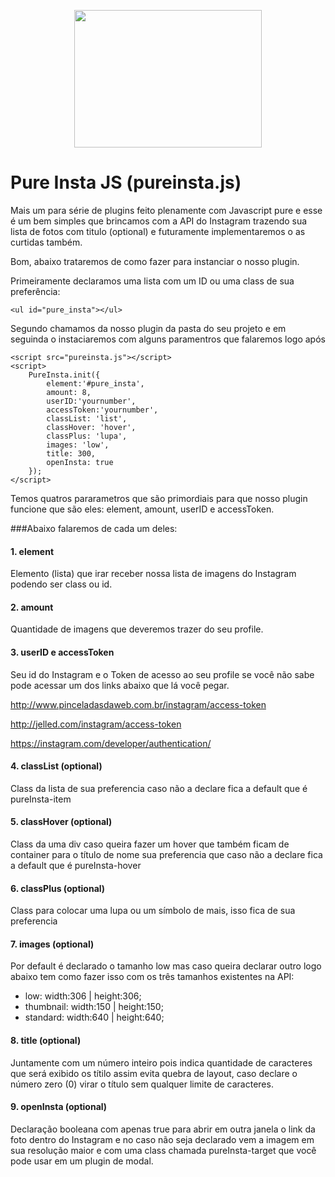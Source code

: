<p align="center">
  <a href="http://romulobrasil.com">
    <img height="220" width="300" src="http://romulobrasil.com/wp-content/themes/romulobrasil.com/img/logo.png"/>
  </a>
</p>


Pure Insta JS (pureinsta.js)
==========

Mais um para série de plugins feito plenamente com Javascript pure e esse é um bem simples que brincamos com a API do Instagram trazendo sua lista de fotos com titulo (optional) e futuramente implementaremos o as curtidas também.

Bom, abaixo trataremos de como fazer para instanciar o nosso plugin. 

Primeiramente declaramos uma lista com um ID ou uma class de sua preferência:

```
<ul id="pure_insta"></ul>
```

Segundo chamamos da nosso plugin da pasta do seu projeto e em seguinda o instaciaremos com alguns paramentros que falaremos logo após 

```    
<script src="pureinsta.js"></script>
<script>
    PureInsta.init({
        element:'#pure_insta',
        amount: 8,
        userID:'yournumber',
        accessToken:'yournumber',
        classList: 'list',
        classHover: 'hover',
        classPlus: 'lupa',
        images: 'low',
        title: 300,
        openInsta: true
    });
</script>
```

Temos quatros pararametros que são primordiais para que nosso plugin funcione que são eles: element, amount, userID e accessToken.

###Abaixo falaremos de cada um deles:

#### 1. element
Elemento (lista) que irar receber nossa lista de imagens do Instagram podendo ser class ou id. 

#### 2. amount
Quantidade de imagens que deveremos trazer do seu profile. 

#### 3. userID e accessToken
Seu id do Instagram e o Token de acesso ao seu profile se você não sabe pode acessar um dos links abaixo que lá você pegar. 

<a href="http://www.pinceladasdaweb.com.br/instagram/access-token/">http://www.pinceladasdaweb.com.br/instagram/access-token</a>

<a href="http://jelled.com/instagram/access-token">http://jelled.com/instagram/access-token</a>

<a href="https://instagram.com/developer/authentication/">https://instagram.com/developer/authentication/</a>

#### 4. classList (optional)
Class da lista de sua preferencia caso não a declare fica a default que é pureInsta-item

#### 5. classHover (optional)
Class da uma div caso queira fazer um hover que também ficam de container para o título de nome sua preferencia que caso não a declare fica a default que é pureInsta-hover

#### 6. classPlus (optional)
Class para colocar uma lupa ou um símbolo de mais, isso fica de sua preferencia

#### 7. images (optional)
Por default é declarado o tamanho low mas caso queira declarar outro logo abaixo tem como fazer isso com os três tamanhos existentes na API:
 - low: width:306 | height:306;
 - thumbnail: width:150 | height:150;
 - standard: width:640 | height:640;

#### 8. title (optional)
Juntamente com um número inteiro pois indica quantidade de caracteres que será exibido os títilo assim evita quebra de layout, caso declare o número zero (0) virar o título sem qualquer limite de caracteres. 

#### 9. openInsta (optional)
Declaração booleana com apenas true para abrir em outra janela o link da foto dentro do Instagram e no caso não seja declarado vem a imagem em sua resolução maior e com uma class chamada pureInsta-target que você pode usar em um plugin de modal.










